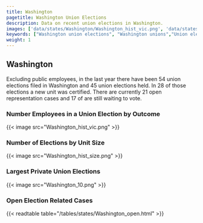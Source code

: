 ```yaml
---
title: Washington
pagetitle: Washington Union Elections
description: Data on recent union elections in Washington.
images: ['data/states/Washington/Washington_hist_vic.png', 'data/states/Washington/Washington_hist_size.png', 'data/states/Washington/Washington_10.png']
keywords: ["Washington union elections", "Washington unions","Union elections"]
weight: 1
---
```

##  Washington

Excluding public employees, in the last year there have been 54 union elections filed in Washington and 45 union elections held. In 28 of those elections a new unit was certified. There are currently 21 open representation cases and 17 of are still waiting to vote.

### Number Employees in a Union Election by Outcome
{{< image src="Washington_hist_vic.png" >}}

### Number of Elections by Unit Size
{{< image src="Washington_hist_size.png" >}}

### Largest Private Union Elections
{{< image src="Washington_10.png" >}}

### Open Election Related Cases
{{< readtable table="/tables/states/Washington_open.html" >}}

